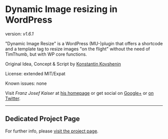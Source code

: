 # Dynamic Image resizing in WordPress

version: _v1.6.1_

"Dynamic Image Resize" is a WordPress (MU-)plugin that offers a shortcode and a template tag to resize images "on the flight" without the need of TimThumb, but with WP core functions.

Original Idea, Concept & Script by [Konstantin Kovshenin](http://kovshenin.com/2012/native-image-sizing-on-the-fly-with-wordpress/)

License: extended MIT/Expat

Known issues: none

Visit *Franz Josef Kaiser* at [his homepage](http://unserkaiser.com) or get social on [Google+](https://plus.google.com/+FranzJosefKaiser) or [on Twitter](https://twitter.com/unserkaiser).

-----

## Dedicated Project Page

For further info, please [visit the project page](http://franz-josef-kaiser.github.io/Dynamic-Image-Resize/).